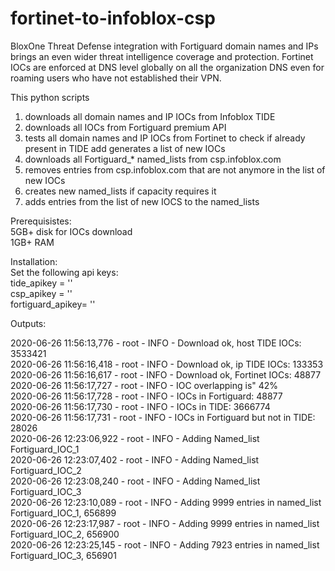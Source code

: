 # fortinet-to-infoblox-csp
BloxOne Threat Defense integration with Fortiguard domain names and IPs brings an even wider threat intelligence coverage and protection.
Fortinet IOCs are enforced at DNS level globally on all the organization DNS even for roaming users who have not established their VPN.

This python scripts 
1) downloads all domain names and IP IOCs from Infoblox TIDE
2) downloads all IOCs from Fortiguard premium API
3) tests all domain names and IP IOCs from Fortinet to check if already present in TIDE add generates a list of new IOCs
4) downloads all Fortiguard_* named_lists from csp.infoblox.com 
5) removes entries from csp.infoblox.com that are not anymore in the list of new IOCs
6) creates new named_lists if capacity requires it
7) adds entries from the list of new IOCS to the named_lists

Prerequisistes:  
5GB+ disk for IOCs download  
1GB+ RAM 

Installation:  
Set the following api keys:  
tide_apikey = ''  
csp_apikey  = ''  
fortiguard_apikey= ''  

Outputs:  

2020-06-26 11:56:13,776 - root - INFO - Download ok, host TIDE IOCs: 3533421  
2020-06-26 11:56:16,418 - root - INFO - Download ok, ip TIDE IOCs: 133353  
2020-06-26 11:56:16,617 - root - INFO - Download ok, Fortinet IOCs: 48877  
2020-06-26 11:56:17,727 - root - INFO - IOC overlapping is" 42%  
2020-06-26 11:56:17,728 - root - INFO - IOCs in Fortiguard: 48877  
2020-06-26 11:56:17,730 - root - INFO - IOCs in TIDE: 3666774  
2020-06-26 11:56:17,731 - root - INFO - IOCs in Fortiguard but not in TIDE: 28026  
2020-06-26 12:23:06,922 - root - INFO - Adding Named_list Fortiguard_IOC_1  
2020-06-26 12:23:07,402 - root - INFO - Adding Named_list Fortiguard_IOC_2  
2020-06-26 12:23:08,240 - root - INFO - Adding Named_list Fortiguard_IOC_3  
2020-06-26 12:23:10,089 - root - INFO - Adding 9999 entries in named_list Fortiguard_IOC_1, 656899  
2020-06-26 12:23:17,987 - root - INFO - Adding 9999 entries in named_list Fortiguard_IOC_2, 656900  
2020-06-26 12:23:25,145 - root - INFO - Adding 7923 entries in named_list Fortiguard_IOC_3, 656901  

